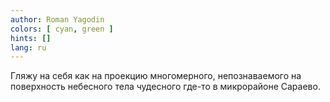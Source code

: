 ```yaml
---
author: Roman Yagodin
colors: [ cyan, green ]
hints: []
lang: ru
---
```

Гляжу на себя как на проекцию
многомерного, непознаваемого
на поверхность небесного тела чудесного
где-то в микрорайоне Сараево.
